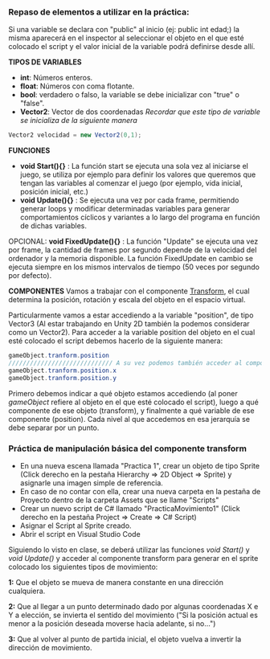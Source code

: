 ### Repaso de elementos a utilizar en la práctica:

Si una variable se declara con "public" al inicio (ej: public int edad;) la misma aparecerá en el inspector al seleccionar el objeto en el que esté colocado el script y el valor inicial de la variable podrá definirse desde allí.

**TIPOS DE VARIABLES**
- **int**: Números enteros.
- **float**: Números con coma flotante.
- **bool**: verdadero o falso, la variable se debe inicializar con "true" o "false".
- **Vector2**: Vector de dos coordenadas 
*Recordar que este tipo de variable se inicializa de la siguiente manera*
```C#
Vector2 velocidad = new Vector2(0,1);
```

**FUNCIONES**
- **void Start(){}** : La función start se ejecuta una sola vez al iniciarse el juego, se utiliza por ejemplo para definir los valores que queremos que tengan las variables al comenzar el juego (por ejemplo, vida inicial, posición inicial, etc.)
- **void Update(){}** : Se ejecuta una vez por cada frame, permitiendo generar loops y modificar determinadas variables para generar comportamientos cíclicos y variantes a lo largo del programa en función de dichas variables.

OPCIONAL: **void FixedUpdate(){}** : La función "Update" se ejecuta una vez por frame, la cantidad de frames por segundo depende de la velocidad del ordenador y la memoria disponible. La función FixedUpdate en cambio se ejecuta siempre en los mismos intervalos de tiempo (50 veces por segundo por defecto).

**COMPONENTES**
Vamos a trabajar con el componente [Transform](https://github.com/medialab-alc/programacion-unity2D/blob/master/componentes/Transform%20-%201.md), el cual determina la posición, rotación y escala del objeto en el espacio virtual.

Particularmente vamos a estar accediendo a la variable "position", de tipo Vector3 (Al estar trabajando en Unity 2D también la podemos considerar como un Vector2).
Para acceder a la variable position del objeto en el cual esté colocado el script debemos hacerlo de la siguiente manera:
```C#
gameObject.tranform.position
///////////////////////////// A su vez podemos también acceder al componente X y al componente Y del vector position por separado
gameObject.tranform.position.x
gameObject.tranform.position.y
```
Primero debemos indicar a qué objeto estamos accediendo (al poner *gameObject* refiere al objeto en el que esté colocado el script), luego a qué componente de ese objeto (transform), y finalmente a qué variable de ese componente (position). Cada nivel al que accedemos en esa jerarquía se debe separar por un punto.

### Práctica de manipulación básica del componente transform

- En una nueva escena llamada "Practica 1", crear un objeto de tipo Sprite (Click derecho en la pestaña Hierarchy => 2D Object => Sprite) y asignarle una imagen simple de referencia.
- En caso de no contar con ella, crear una nueva carpeta en la pestaña de Proyecto dentro de la carpeta Assets que se llame "Scripts"
- Crear un nuevo script de C# llamado "PracticaMovimiento1" (Click derecho en la pestaña Project => Create => C# Script)
- Asignar el Script al Sprite creado.
- Abrir el script en Visual Studio Code


Siguiendo lo visto en clase, se deberá utilizar las funciones *void Start()* y *void Update()* y acceder al componente transform para generar en el sprite colocado los siguientes tipos de movimiento:

  **1:** Que el objeto se mueva de manera constante en una dirección cualquiera.
  
  **2:** Que al llegar a un punto determinado dado por algunas coordenadas X e Y a elección, se invierta el sentido del movimiento ("Si la posición actual es menor a la posición deseada moverse hacia adelante, si no...")
  
  **3:** Que al volver al punto de partida inicial, el objeto vuelva a invertir la dirección de movimiento.
  




